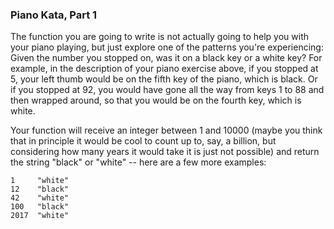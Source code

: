 ### Piano Kata, Part 1

The function you are going to write is not actually going to help you with your piano playing, but just explore one of the patterns you're experiencing: Given the number you stopped on, was it on a black key or a white key? For example, in the description of your piano exercise above, if you stopped at 5, your left thumb would be on the fifth key of the piano, which is black. Or if you stopped at 92, you would have gone all the way from keys 1 to 88 and then wrapped around, so that you would be on the fourth key, which is white.

Your function will receive an integer between 1 and 10000 (maybe you think that in principle it would be cool to count up to, say, a billion, but considering how many years it would take it is just not possible) and return the string "black" or "white" -- here are a few more examples:
````
1     "white"
12    "black"
42    "white"
100   "black"
2017  "white"